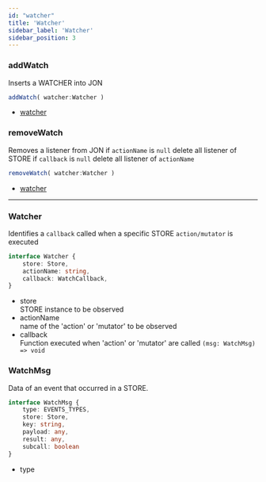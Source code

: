 ```yaml
---
id: "watcher"
title: 'Watcher'
sidebar_label: 'Watcher'
sidebar_position: 3
---
```



### addWatch
Inserts a WATCHER into JON
```ts 
addWatch( watcher:Watcher )
```
- [watcher](#watcher)  



### removeWatch
Removes a listener from JON
if `actionName` is `null` delete all listener of STORE
if `callback` is `null` delete all listener of `actionName`
```ts 
removeWatch( watcher:Watcher )
```
- [watcher](#watcher)  


---

### Watcher
Identifies a `callback` called when a specific STORE `action/mutator` is executed
```ts
interface Watcher {
	store: Store,
	actionName: string,
	callback: WatchCallback,
}
```
- store  
STORE instance to be observed
- actionName  
name of the 'action' or 'mutator' to be observed
- callback  
Function executed when 'action' or 'mutator' are called
`(msg: WatchMsg) => void`

### WatchMsg
Data of an event that occurred in a STORE. 
```ts
interface WatchMsg {
	type: EVENTS_TYPES,
	store: Store,
	key: string,
	payload: any,
	result: any,
	subcall: boolean
}
```
- type
